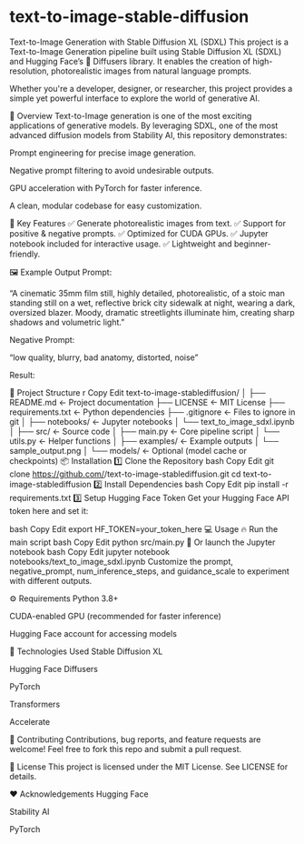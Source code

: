 # text-to-image-stable-diffusion
Text-to-Image Generation with Stable Diffusion XL (SDXL)
This project is a Text-to-Image Generation pipeline built using Stable Diffusion XL (SDXL) and Hugging Face’s 🤗 Diffusers library. It enables the creation of high-resolution, photorealistic images from natural language prompts.

Whether you're a developer, designer, or researcher, this project provides a simple yet powerful interface to explore the world of generative AI.

📌 Overview
Text-to-Image generation is one of the most exciting applications of generative models. By leveraging SDXL, one of the most advanced diffusion models from Stability AI, this repository demonstrates:

Prompt engineering for precise image generation.

Negative prompt filtering to avoid undesirable outputs.

GPU acceleration with PyTorch for faster inference.

A clean, modular codebase for easy customization.

🚀 Key Features
✅ Generate photorealistic images from text.
✅ Support for positive & negative prompts.
✅ Optimized for CUDA GPUs.
✅ Jupyter notebook included for interactive usage.
✅ Lightweight and beginner-friendly.

🖼️ Example Output
Prompt:

“A cinematic 35mm film still, highly detailed, photorealistic, of a stoic man standing still on a wet, reflective brick city sidewalk at night, wearing a dark, oversized blazer. Moody, dramatic streetlights illuminate him, creating sharp shadows and volumetric light.”

Negative Prompt:

“low quality, blurry, bad anatomy, distorted, noise”

Result:

📁 Project Structure
r
Copy
Edit
text-to-image-stablediffusion/
│
├── README.md               <- Project documentation
├── LICENSE                 <- MIT License
├── requirements.txt        <- Python dependencies
├── .gitignore              <- Files to ignore in git
│
├── notebooks/              <- Jupyter notebooks
│   └── text_to_image_sdxl.ipynb
│
├── src/                    <- Source code
│   ├── main.py             <- Core pipeline script
│   └── utils.py            <- Helper functions
│
├── examples/               <- Example outputs
│   └── sample_output.png
│
└── models/                 <- Optional (model cache or checkpoints)
📦 Installation
1️⃣ Clone the Repository
bash
Copy
Edit
git clone https://github.com/<your-username>/text-to-image-stablediffusion.git
cd text-to-image-stablediffusion
2️⃣ Install Dependencies
bash
Copy
Edit
pip install -r requirements.txt
3️⃣ Setup Hugging Face Token
Get your Hugging Face API token here and set it:

bash
Copy
Edit
export HF_TOKEN=your_token_here
💻 Usage
🔥 Run the main script
bash
Copy
Edit
python src/main.py
📒 Or launch the Jupyter notebook
bash
Copy
Edit
jupyter notebook notebooks/text_to_image_sdxl.ipynb
Customize the prompt, negative_prompt, num_inference_steps, and guidance_scale to experiment with different outputs.

⚙️ Requirements
Python 3.8+

CUDA-enabled GPU (recommended for faster inference)

Hugging Face account for accessing models

🌟 Technologies Used
Stable Diffusion XL

Hugging Face Diffusers

PyTorch

Transformers

Accelerate

🤝 Contributing
Contributions, bug reports, and feature requests are welcome!
Feel free to fork this repo and submit a pull request.

📜 License
This project is licensed under the MIT License. See LICENSE for details.

❤️ Acknowledgements
Hugging Face

Stability AI

PyTorch

